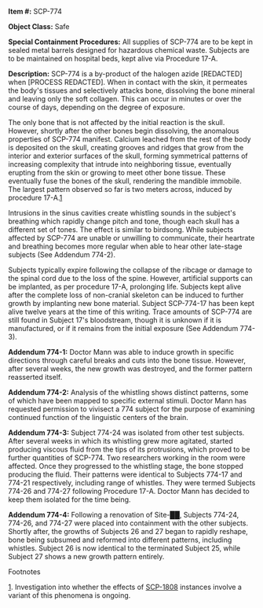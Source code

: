 **Item #:** SCP-774

**Object Class:** Safe

**Special Containment Procedures:** All supplies of SCP-774 are to be kept in sealed metal barrels designed for hazardous chemical waste. Subjects are to be maintained on hospital beds, kept alive via Procedure 17-A.

**Description:** SCP-774 is a by-product of the halogen azide \[REDACTED\] when \[PROCESS REDACTED\]. When in contact with the skin, it permeates the body's tissues and selectively attacks bone, dissolving the bone mineral and leaving only the soft collagen. This can occur in minutes or over the course of days, depending on the degree of exposure.

The only bone that is not affected by the initial reaction is the skull. However, shortly after the other bones begin dissolving, the anomalous properties of SCP-774 manifest. Calcium leached from the rest of the body is deposited on the skull, creating grooves and ridges that grow from the interior and exterior surfaces of the skull, forming symmetrical patterns of increasing complexity that intrude into neighboring tissue, eventually erupting from the skin or growing to meet other bone tissue. These eventually fuse the bones of the skull, rendering the mandible immobile. The largest pattern observed so far is two meters across, induced by procedure 17-A.[1](javascript:;)

Intrusions in the sinus cavities create whistling sounds in the subject's breathing which rapidly change pitch and tone, though each skull has a different set of tones. The effect is similar to birdsong. While subjects affected by SCP-774 are unable or unwilling to communicate, their heartrate and breathing becomes more regular when able to hear other late-stage subjects (See Addendum 774-2).

Subjects typically expire following the collapse of the ribcage or damage to the spinal cord due to the loss of the spine. However, artificial supports can be implanted, as per procedure 17-A, prolonging life. Subjects kept alive after the complete loss of non-cranial skeleton can be induced to further growth by implanting new bone material. Subject SCP-774-17 has been kept alive twelve years at the time of this writing. Trace amounts of SCP-774 are still found in Subject 17's bloodstream, though it is unknown if it is manufactured, or if it remains from the initial exposure (See Addendum 774-3).

**Addendum 774-1:** Doctor Mann was able to induce growth in specific directions through careful breaks and cuts into the bone tissue. However, after several weeks, the new growth was destroyed, and the former pattern reasserted itself.

**Addendum 774-2:** Analysis of the whistling shows distinct patterns, some of which have been mapped to specific external stimuli. Doctor Mann has requested permission to vivisect a 774 subject for the purpose of examining continued function of the linguistic centers of the brain.

**Addendum 774-3:** Subject 774-24 was isolated from other test subjects. After several weeks in which its whistling grew more agitated, started producing viscous fluid from the tips of its protrusions, which proved to be further quantities of SCP-774. Two researchers working in the room were affected. Once they progressed to the whistling stage, the bone stopped producing the fluid. Their patterns were identical to Subjects 774-17 and 774-21 respectively, including range of whistles. They were termed Subjects 774-26 and 774-27 following Procedure 17-A. Doctor Mann has decided to keep them isolated for the time being.

**Addendum 774-4:** Following a renovation of Site-██, Subjects 774-24, 774-26, and 774-27 were placed into containment with the other subjects. Shortly after, the growths of Subjects 26 and 27 began to rapidly reshape, bone being subsumed and reformed into different patterns, including whistles. Subject 26 is now identical to the terminated Subject 25, while Subject 27 shows a new growth pattern entirely.

Footnotes

[1](javascript:;). Investigation into whether the effects of [SCP-1808](/scp-1808) instances involve a variant of this phenomena is ongoing.